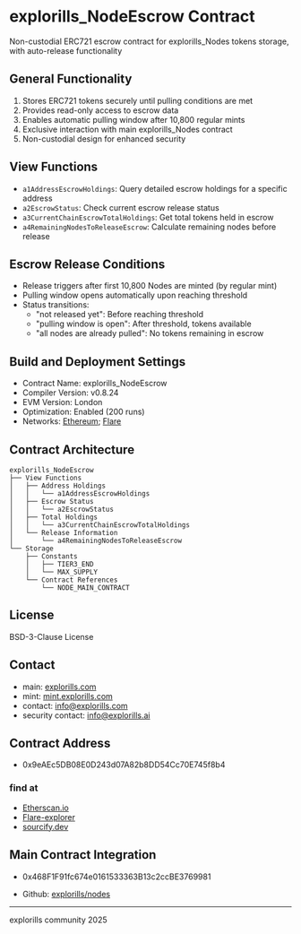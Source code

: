 # explorills_NodeEscrow Contract

Non-custodial ERC721 escrow contract for explorills_Nodes tokens storage, with auto-release functionality

## General Functionality

1. Stores ERC721 tokens securely until pulling conditions are met
2. Provides read-only access to escrow data
3. Enables automatic pulling window after 10,800 regular mints
4. Exclusive interaction with main explorills_Nodes contract
5. Non-custodial design for enhanced security

## View Functions

* `a1AddressEscrowHoldings`: Query detailed escrow holdings for a specific address
* `a2EscrowStatus`: Check current escrow release status
* `a3CurrentChainEscrowTotalHoldings`: Get total tokens held in escrow
* `a4RemainingNodesToReleaseEscrow`: Calculate remaining nodes before release

## Escrow Release Conditions

* Release triggers after first 10,800 Nodes are minted (by regular mint)
* Pulling window opens automatically upon reaching threshold
* Status transitions:
  - "not released yet": Before reaching threshold
  - "pulling window is open": After threshold, tokens available
  - "all nodes are already pulled": No tokens remaining in escrow
 
## Build and Deployment Settings
* Contract Name: explorills_NodeEscrow
* Compiler Version: v0.8.24
* EVM Version: London
* Optimization: Enabled (200 runs)
* Networks: [Ethereum](https://ethereum.org/en/); [Flare](https://flare.network/)

## Contract Architecture
```
explorills_NodeEscrow
├── View Functions
│   ├── Address Holdings
│   │   └── a1AddressEscrowHoldings
│   ├── Escrow Status
│   │   └── a2EscrowStatus
│   ├── Total Holdings
│   │   └── a3CurrentChainEscrowTotalHoldings
│   └── Release Information
│       └── a4RemainingNodesToReleaseEscrow
└── Storage
    ├── Constants
    │   ├── TIER3_END
    │   └── MAX_SUPPLY
    └── Contract References
        └── NODE_MAIN_CONTRACT
```
## License

BSD-3-Clause License

## Contact

- main: [explorills.com](https://explorills.com)
- mint: [mint.explorills.com](https://mint.explorills.com)
- contact: info@explorills.com
- security contact: info@explorills.ai

## Contract Address
- 0x9eAEc5DB08E0D243d07A82b8DD54Cc70E745f8b4
### find at
- [Etherscan.io](https://etherscan.io/address/0x9eAEc5DB08E0D243d07A82b8DD54Cc70E745f8b4#code)
- [Flare-explorer](https://flare-explorer.flare.network/address/0x9eAEc5DB08E0D243d07A82b8DD54Cc70E745f8b4?tab=contract)
- [sourcify.dev](https://sourcify.dev/#/lookup/0x9eAEc5DB08E0D243d07A82b8DD54Cc70E745f8b4)

## Main Contract Integration

- 0x468F1F91fc674e0161533363B13c2ccBE3769981
* Github: [explorills/nodes](https://github.com/explorills/nodes) 

---
explorills community 2025
